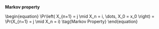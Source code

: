 **Markov property**


\begin{equation}
\Pr\left( X_{n+1} = j \mid X_n = i, \dots, X_0 = x_0 \right) = \Pr(X_{n+1} = j \mid X_n = i) \tag{Markov Property}
\end{equation}